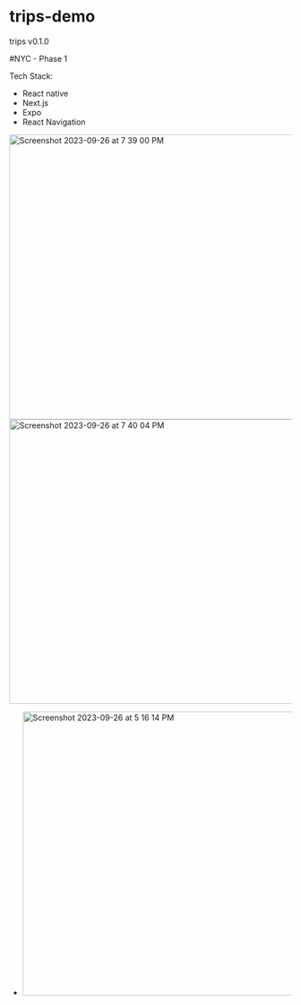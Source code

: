# trips-demo
trips v0.1.0

#NYC - Phase 1

Tech Stack:
- React native
- Next.js
- Expo
- React Navigation

<img width="509" alt="Screenshot 2023-09-26 at 7 39 00 PM" src="https://github.com/nrimalAI/trips-demo/assets/54756510/1cb58ea0-6329-44be-aea5-59e5ec504207">

<img width="508" alt="Screenshot 2023-09-26 at 7 40 04 PM" src="https://github.com/nrimalAI/trips-demo/assets/54756510/6c4e4d6d-a721-4be4-be36-4ab7e394aac7">

- <img width="507" alt="Screenshot 2023-09-26 at 5 16 14 PM" src="https://github.com/nrimalAI/trips-demo/assets/54756510/582f4d2f-3888-443f-b903-5595aa4357dd">

